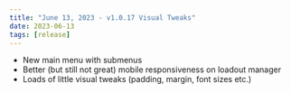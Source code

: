 ```yaml
---
title: "June 13, 2023 - v1.0.17 Visual Tweaks"
date: 2023-06-13
tags: [release]
---
```


* New main menu with submenus
* Better (but still not great) mobile responsiveness on loadout manager
* Loads of little visual tweaks (padding, margin, font sizes etc.)
